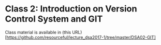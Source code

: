 # Class 2: Introduction on Version Control System and GIT

Class material is available in (this URL)[https://github.com/resourceful/lecture_dsa2017-1/tree/master/DSA02-GIT]